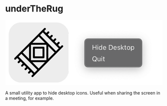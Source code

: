 # underTheRug

![Screenshot from Under the Rug application](https://github.com/cheerlessDreamer/underTheRug/blob/ca99aa1fc81bc3766a9e43cdb0160582561b1336/screenshot.png)

A small utility app to hide desktop icons. Useful when sharing the screen in a meeting, for example.
